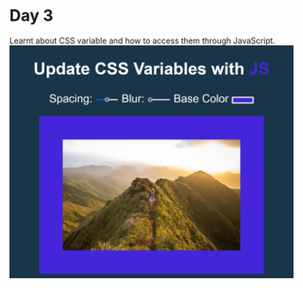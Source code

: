 # Day 3

Learnt about CSS variable and how to access them through JavaScript.<br>
<img src = "Scoped_CSS_Variables_and_JS.png">
